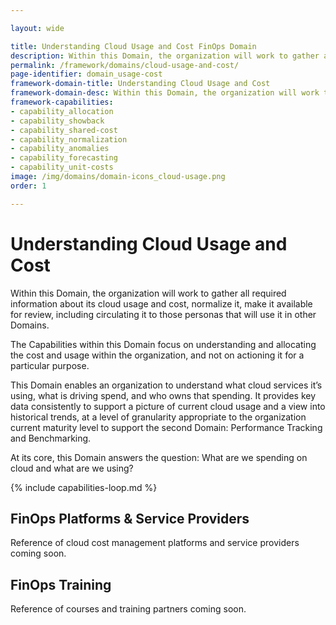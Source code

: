 ```yaml
---

layout: wide

title: Understanding Cloud Usage and Cost FinOps Domain
description: Within this Domain, the organization will work to gather all required information about its cloud usage and cost, normalize it, make it available for review, including circulating it to those personas that will use it in other Domains.
permalink: /framework/domains/cloud-usage-and-cost/
page-identifier: domain_usage-cost
framework-domain-title: Understanding Cloud Usage and Cost
framework-domain-desc: Within this Domain, the organization will work to gather all required information about its cloud usage and cost, normalize it, make it available for review, including circulating it to those personas that will use it in other Domains.
framework-capabilities:
- capability_allocation
- capability_showback
- capability_shared-cost
- capability_normalization
- capability_anomalies
- capability_forecasting
- capability_unit-costs
image: /img/domains/domain-icons_cloud-usage.png
order: 1

---
```


# Understanding Cloud Usage and Cost

Within this Domain, the organization will work to gather all required information about its cloud usage and cost, normalize it, make it available for review, including circulating it to those personas that will use it in other Domains.

The Capabilities within this Domain focus on understanding and allocating the cost and usage within the organization, and not on actioning it for a particular purpose.

This Domain enables an organization to understand what cloud services it’s using, what is driving spend, and who owns that spending.  It provides key data consistently to support a picture of current cloud usage and a view into historical trends, at a level of granularity appropriate to the organization current maturity level to support the second Domain: Performance Tracking and Benchmarking.

At its core, this Domain answers the question: What are we spending on cloud and what are we using?


{% include capabilities-loop.md %}


## FinOps Platforms & Service Providers

Reference of cloud cost management platforms and service providers coming soon.

## FinOps Training

Reference of courses and training partners coming soon.
